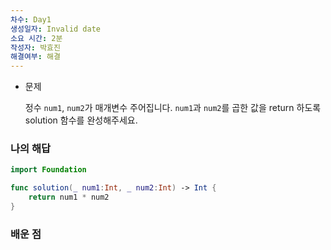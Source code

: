 ```yaml
---
차수: Day1
생성일자: Invalid date
소요 시간: 2분
작성자: 박효진
해결여부: 해결
---
```

- 문제
    
    정수 `num1`, `num2`가 매개변수 주어집니다. `num1`과 `num2`를 곱한 값을 return 하도록 solution 함수를 완성해주세요.
    

### 나의 해답

```Swift
import Foundation

func solution(_ num1:Int, _ num2:Int) -> Int {
    return num1 * num2
}
```

  

### 배운 점
